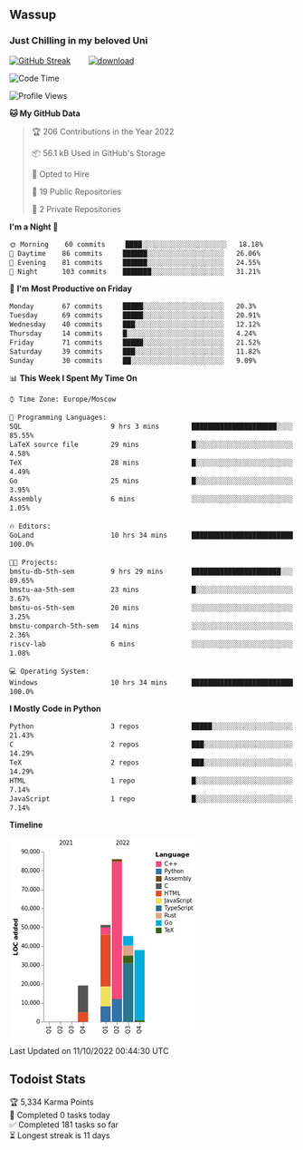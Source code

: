 ## Wassup 
### Just Chilling in my beloved Uni 

<!--
-->

[![GitHub Streak](http://github-readme-streak-stats.herokuapp.com?user=archeoss&theme=shades-of-purple&hide_border=true&date_format=j%20M%5B%20Y%5D)](https://git.io/streak-stats)&nbsp;&nbsp;&nbsp;&nbsp;&nbsp;&nbsp;&nbsp;&nbsp;[![download](https://user-images.githubusercontent.com/68448737/147796309-d8b65b1d-4dde-40d9-b03a-2b42aaa6cd43.jpeg)
](http://bmstu.ru/)

<!--START_SECTION:waka-->
![Code Time](http://img.shields.io/badge/Code%20Time-609%20hrs%2028%20mins-blue)

![Profile Views](http://img.shields.io/badge/Profile%20Views-2-blue)

**🐱 My GitHub Data** 

> 🏆 206 Contributions in the Year 2022
 > 
> 📦 56.1 kB Used in GitHub's Storage 
 > 
> 💼 Opted to Hire
 > 
> 📜 19 Public Repositories 
 > 
> 🔑 2 Private Repositories  
 > 
**I'm a Night 🦉** 

```text
🌞 Morning    60 commits     ████░░░░░░░░░░░░░░░░░░░░░   18.18% 
🌆 Daytime    86 commits     ██████░░░░░░░░░░░░░░░░░░░   26.06% 
🌃 Evening    81 commits     ██████░░░░░░░░░░░░░░░░░░░   24.55% 
🌙 Night      103 commits    ███████░░░░░░░░░░░░░░░░░░   31.21%

```
📅 **I'm Most Productive on Friday** 

```text
Monday       67 commits     █████░░░░░░░░░░░░░░░░░░░░   20.3% 
Tuesday      69 commits     █████░░░░░░░░░░░░░░░░░░░░   20.91% 
Wednesday    40 commits     ███░░░░░░░░░░░░░░░░░░░░░░   12.12% 
Thursday     14 commits     █░░░░░░░░░░░░░░░░░░░░░░░░   4.24% 
Friday       71 commits     █████░░░░░░░░░░░░░░░░░░░░   21.52% 
Saturday     39 commits     ███░░░░░░░░░░░░░░░░░░░░░░   11.82% 
Sunday       30 commits     ██░░░░░░░░░░░░░░░░░░░░░░░   9.09%

```


📊 **This Week I Spent My Time On** 

```text
⌚︎ Time Zone: Europe/Moscow

💬 Programming Languages: 
SQL                      9 hrs 3 mins        █████████████████████░░░░   85.55% 
LaTeX source file        29 mins             █░░░░░░░░░░░░░░░░░░░░░░░░   4.58% 
TeX                      28 mins             █░░░░░░░░░░░░░░░░░░░░░░░░   4.49% 
Go                       25 mins             █░░░░░░░░░░░░░░░░░░░░░░░░   3.95% 
Assembly                 6 mins              ░░░░░░░░░░░░░░░░░░░░░░░░░   1.05%

🔥 Editors: 
GoLand                   10 hrs 34 mins      █████████████████████████   100.0%

🐱‍💻 Projects: 
bmstu-db-5th-sem         9 hrs 29 mins       ██████████████████████░░░   89.65% 
bmstu-aa-5th-sem         23 mins             █░░░░░░░░░░░░░░░░░░░░░░░░   3.67% 
bmstu-os-5th-sem         20 mins             ░░░░░░░░░░░░░░░░░░░░░░░░░   3.25% 
bmstu-comparch-5th-sem   14 mins             ░░░░░░░░░░░░░░░░░░░░░░░░░   2.36% 
riscv-lab                6 mins              ░░░░░░░░░░░░░░░░░░░░░░░░░   1.08%

💻 Operating System: 
Windows                  10 hrs 34 mins      █████████████████████████   100.0%

```

**I Mostly Code in Python** 

```text
Python                   3 repos             █████░░░░░░░░░░░░░░░░░░░░   21.43% 
C                        2 repos             ███░░░░░░░░░░░░░░░░░░░░░░   14.29% 
TeX                      2 repos             ███░░░░░░░░░░░░░░░░░░░░░░   14.29% 
HTML                     1 repo              █░░░░░░░░░░░░░░░░░░░░░░░░   7.14% 
JavaScript               1 repo              █░░░░░░░░░░░░░░░░░░░░░░░░   7.14%

```


**Timeline**

![Chart not found](https://raw.githubusercontent.com/archeoss/archeoss/master/charts/bar_graph.png) 


 Last Updated on 11/10/2022 00:44:30 UTC
<!--END_SECTION:waka-->

## Todoist Stats

<!-- TODO-IST:START -->
🏆  5,334 Karma Points           
🌸  Completed 0 tasks today           
✅  Completed 181 tasks so far           
⏳  Longest streak is 11 days
<!-- TODO-IST:END -->
